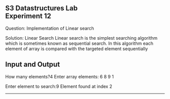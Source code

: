 **S3 Datastructures Lab\
Experiment 12**
-----------------------------------------------------------------

Question:
Implementation of Linear search

Solution:
Linear Search
Linear search is the simplest searching algorithm which is sometimes known as sequential search. In this algorithm each element of array is compared with the targeted element sequentially


Input and Output
----------------
How many elements?4
Enter array elements:
6 8 9 1

Enter element to search:9
Element found at index 2

--------------------------------------------------------------------

